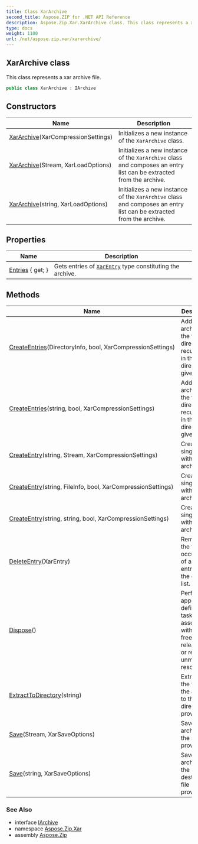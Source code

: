 ```yaml
---
title: Class XarArchive
second_title: Aspose.ZIP for .NET API Reference
description: Aspose.Zip.Xar.XarArchive class. This class represents a xar archive file
type: docs
weight: 1100
url: /net/aspose.zip.xar/xararchive/
---
```

## XarArchive class

This class represents a xar archive file.

```csharp
public class XarArchive : IArchive
```

## Constructors

| Name | Description |
| --- | --- |
| [XarArchive](xararchive/#constructor)(XarCompressionSettings) | Initializes a new instance of the `XarArchive` class. |
| [XarArchive](xararchive/#constructor_1)(Stream, XarLoadOptions) | Initializes a new instance of the `XarArchive` class and composes an entry list can be extracted from the archive. |
| [XarArchive](xararchive/#constructor_2)(string, XarLoadOptions) | Initializes a new instance of the `XarArchive` class and composes an entry list can be extracted from the archive. |

## Properties

| Name | Description |
| --- | --- |
| [Entries](../../aspose.zip.xar/xararchive/entries/) { get; } | Gets entries of [`XarEntry`](../xarentry/) type constituting the archive. |

## Methods

| Name | Description |
| --- | --- |
| [CreateEntries](../../aspose.zip.xar/xararchive/createentries/#createentries)(DirectoryInfo, bool, XarCompressionSettings) | Adds to the archive all the files and directories recursively in the directory given. |
| [CreateEntries](../../aspose.zip.xar/xararchive/createentries/#createentries_1)(string, bool, XarCompressionSettings) | Adds to the archive all the files and directories recursively in the directory given. |
| [CreateEntry](../../aspose.zip.xar/xararchive/createentry/#createentry_1)(string, Stream, XarCompressionSettings) | Create a single entry within the archive. |
| [CreateEntry](../../aspose.zip.xar/xararchive/createentry/#createentry)(string, FileInfo, bool, XarCompressionSettings) | Create a single entry within the archive. |
| [CreateEntry](../../aspose.zip.xar/xararchive/createentry/#createentry_2)(string, string, bool, XarCompressionSettings) | Create a single entry within the archive. |
| [DeleteEntry](../../aspose.zip.xar/xararchive/deleteentry/)(XarEntry) | Removes the first occurrence of a specific entry from the entry list. |
| [Dispose](../../aspose.zip.xar/xararchive/dispose/)() | Performs application-defined tasks associated with freeing, releasing, or resetting unmanaged resources. |
| [ExtractToDirectory](../../aspose.zip.xar/xararchive/extracttodirectory/)(string) | Extracts all the files in the archive to the directory provided. |
| [Save](../../aspose.zip.xar/xararchive/save/#save)(Stream, XarSaveOptions) | Saves archive to the stream provided. |
| [Save](../../aspose.zip.xar/xararchive/save/#save_1)(string, XarSaveOptions) | Saves archive to the destination file provided. |

### See Also

* interface [IArchive](../../aspose.zip/iarchive/)
* namespace [Aspose.Zip.Xar](../../aspose.zip.xar/)
* assembly [Aspose.Zip](../../)


